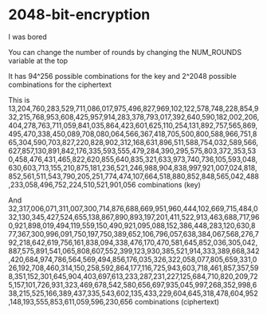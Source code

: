 # 2048-bit-encryption

I was bored

You can change the number of rounds by changing the NUM_ROUNDS variable at the top

It has 94^256 possible combinations for the key and 2^2048 possible combinations for the ciphertext

This is 13,204,760,283,529,711,086,017,975,496,827,969,102,122,578,748,228,854,932,215,768,953,608,425,957,914,283,378,793,017,392,640,590,182,002,206,404,278,763,711,059,841,035,864,423,601,625,110,254,131,892,757,565,869,495,470,338,450,089,708,080,064,566,367,418,705,500,800,588,966,751,865,304,590,703,827,220,828,902,312,168,631,896,511,588,754,032,589,566,627,857,130,891,842,176,335,593,555,479,284,390,295,575,803,372,353,530,458,476,431,465,822,620,855,640,835,321,633,973,740,736,105,593,048,630,603,713,155,210,875,181,236,521,246,988,904,838,997,921,007,024,818,852,561,511,543,790,205,251,774,474,107,664,518,880,852,848,565,042,488,233,058,496,752,224,510,521,901,056 combinations (key)

And 32,317,006,071,311,007,300,714,876,688,669,951,960,444,102,669,715,484,032,130,345,427,524,655,138,867,890,893,197,201,411,522,913,463,688,717,960,921,898,019,494,119,559,150,490,921,095,088,152,386,448,283,120,630,877,367,300,996,091,750,197,750,389,652,106,796,057,638,384,067,568,276,792,218,642,619,756,161,838,094,338,476,170,470,581,645,852,036,305,042,887,575,891,541,065,808,607,552,399,123,930,385,521,914,333,389,668,342,420,684,974,786,564,569,494,856,176,035,326,322,058,077,805,659,331,026,192,708,460,314,150,258,592,864,177,116,725,943,603,718,461,857,357,598,351,152,301,645,904,403,697,613,233,287,231,227,125,684,710,820,209,725,157,101,726,931,323,469,678,542,580,656,697,935,045,997,268,352,998,638,215,525,166,389,437,335,543,602,135,433,229,604,645,318,478,604,952,148,193,555,853,611,059,596,230,656 combinations (ciphertext)


